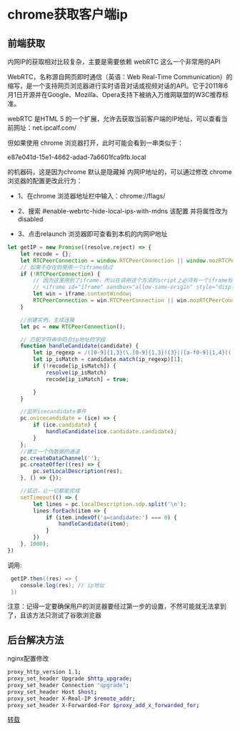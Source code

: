 # chrome获取客户端ip

## 前端获取

内网IP的获取相对比较复杂，主要是需要依赖 webRTC 这么一个非常用的API

WebRTC，名称源自网页即时通信（英语：Web Real-Time Communication）的缩写，是一个支持网页浏览器进行实时语音对话或视频对话的API。它于2011年6月1日开源并在Google、Mozilla、Opera支持下被纳入万维网联盟的W3C推荐标准。

webRTC 是HTML 5 的一个扩展，允许去获取当前客户端的IP地址，可以查看当前网址：net.ipcalf.com/

但如果使用 chrome 浏览器打开，此时可能会看到一串类似于：

e87e041d-15e1-4662-adad-7a6601fca9fb.local

的机器码，这是因为chrome 默认是隐藏掉 内网IP地址的，可以通过修改 chrome 浏览器的配置更改此行为：

- 1、在chrome 浏览器地址栏中输入：chrome://flags/

- 2、搜索 #enable-webrtc-hide-local-ips-with-mdns 该配置 并将属性改为disabled

- 3、点击relaunch 浏览器即可查看到本机的内网IP地址
  

```js
let getIP = new Promise((resolve,reject) => {
    let recode = {};
    let RTCPeerConnection = window.RTCPeerConnection || window.mozRTCPeerConnection || window.webkitRTCPeerConnection;
    // 如果不存在则使用一个iframe绕过
    if (!RTCPeerConnection) {
        // 因为这里用到了iframe，所以在调用这个方法的script上必须有一个iframe标签
        // <iframe id="iframe" sandbox="allow-same-origin" style="display:none;"></iframe>
        let win = iframe.contentWindow;
        RTCPeerConnection = win.RTCPeerConnection || win.mozRTCPeerConnection || win.webkitRTCPeerConnection;
    }

    //创建实例，生成连接
    let pc = new RTCPeerConnection();

    // 匹配字符串中符合ip地址的字段
    function handleCandidate(candidate) {
        let ip_regexp = /([0-9]{1,3}(\.[0-9]{1,3}){3}|([a-f0-9]{1,4}((:[a-f0-9]{1,4}){7}|:+[a-f0-9]{1,4}){6}))/;
        let ip_isMatch = candidate.match(ip_regexp)[1];
        if (!recode[ip_isMatch]) {
            resolve(ip_isMatch)
            recode[ip_isMatch] = true;

        }
    }

    //监听icecandidate事件
    pc.onicecandidate = (ice) => {
        if (ice.candidate) {
            handleCandidate(ice.candidate.candidate);
        }
    };
    //建立一个伪数据的通道
    pc.createDataChannel('');
    pc.createOffer((res) => {
        pc.setLocalDescription(res);
    }, () => {});

    //延迟，让一切都能完成
    setTimeout(() => {
        let lines = pc.localDescription.sdp.split('\n');
        lines.forEach(item => {
            if (item.indexOf('a=candidate:') === 0) {
                handleCandidate(item);
            }
        })
    }, 1000);
})
```

调用:

```csharp
 getIP.then((res) => {
    console.log(res); // ip地址
 })
```

注意：记得一定要确保用户的浏览器要经过第一步的设置，不然可能就无法拿到了，且该方法只测试了谷歌浏览器

## 后台解决方法

nginx配置修改

```bash
proxy_http_version 1.1;
proxy_set_header Upgrade $http_upgrade;
proxy_set_header Connection "upgrade";
proxy_set_header Host $host;
proxy_set_header X-Real-IP $remote_addr;
proxy_set_header X-Forwarded-For $proxy_add_x_forwarded_for;
```



[转载](https://www.jianshu.com/p/7ec601f9c02a)


